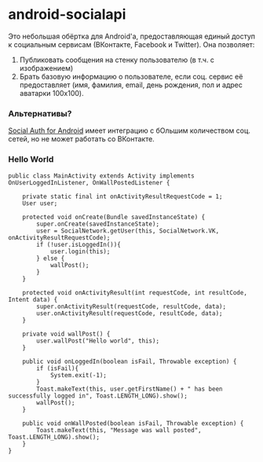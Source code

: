 android-socialapi
=================
Это небольшая обёртка для Android'а, предоставляющая единый доступ к социальным сервисам (ВКонтакте, Facebook и Twitter). Она позволяет:

1. Публиковать сообщения на стенку пользователю (в т.ч. с изображением)
1. Брать базовую информацию о пользователе, если соц. сервис её предоставляет (имя, фамилия, email, день рождения, пол и адрес аватарки 100x100).

### Альтернативы?
[Social Auth for Android](https://code.google.com/p/socialauth-android/) имеет интеграцию с бОльшим количеством соц. сетей, но не может работать со ВКонтакте.

### Hello World
```
public class MainActivity extends Activity implements OnUserLoggedInListener, OnWallPostedListener {

	private static final int onActivityResultRequestCode = 1;
	User user;

	protected void onCreate(Bundle savedInstanceState) {
		super.onCreate(savedInstanceState);
		user = SocialNetwork.getUser(this, SocialNetwork.VK, onActivityResultRequestCode);
		if (!user.isLoggedIn()){
			user.login(this);
		} else {
			wallPost();
		}
	}
	
	protected void onActivityResult(int requestCode, int resultCode, Intent data) {
		super.onActivityResult(requestCode, resultCode, data);
		user.onActivityResult(requestCode, resultCode, data);
	}
	
	private void wallPost() {
		user.wallPost("Hello world", this);
	}

	public void onLoggedIn(boolean isFail, Throwable exception) {
		if (isFail){
			System.exit(-1);
		}
		Toast.makeText(this, user.getFirstName() + " has been successfully logged in", Toast.LENGTH_LONG).show();
		wallPost();
	}

	public void onWallPosted(boolean isFail, Throwable exception) {
		Toast.makeText(this, "Message was wall posted", Toast.LENGTH_LONG).show();
	}
}
```
